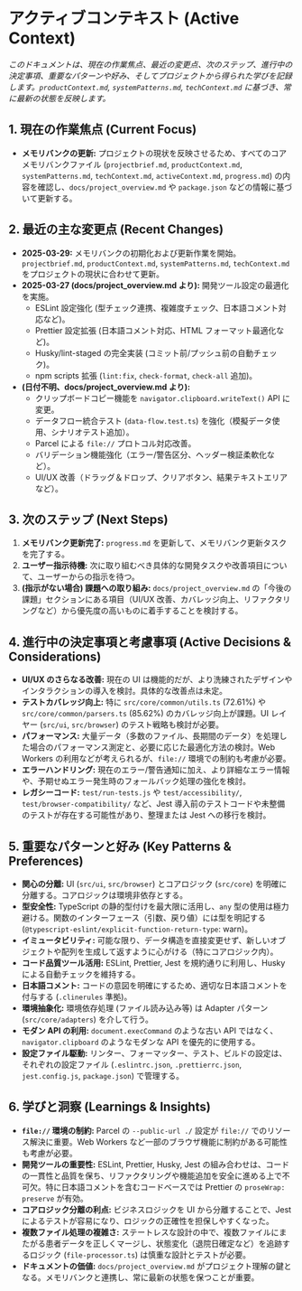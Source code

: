 # アクティブコンテキスト (Active Context)

_このドキュメントは、現在の作業焦点、最近の変更点、次のステップ、進行中の決定事項、重要なパターンや好み、そしてプロジェクトから得られた学びを記録します。`productContext.md`, `systemPatterns.md`, `techContext.md` に基づき、常に最新の状態を反映します。_

## 1. 現在の作業焦点 (Current Focus)

- **メモリバンクの更新:** プロジェクトの現状を反映させるため、すべてのコアメモリバンクファイル (`projectbrief.md`, `productContext.md`, `systemPatterns.md`, `techContext.md`, `activeContext.md`, `progress.md`) の内容を確認し、`docs/project_overview.md` や `package.json` などの情報に基づいて更新する。

## 2. 最近の主な変更点 (Recent Changes)

- **2025-03-29:** メモリバンクの初期化および更新作業を開始。`projectbrief.md`, `productContext.md`, `systemPatterns.md`, `techContext.md` をプロジェクトの現状に合わせて更新。
- **2025-03-27 (docs/project_overview.md より):** 開発ツール設定の最適化を実施。
  - ESLint 設定強化 (型チェック連携、複雑度チェック、日本語コメント対応など)。
  - Prettier 設定拡張 (日本語コメント対応、HTML フォーマット最適化など)。
  - Husky/lint-staged の完全実装 (コミット前/プッシュ前の自動チェック)。
  - npm scripts 拡張 (`lint:fix`, `check-format`, `check-all` 追加)。
- **(日付不明、docs/project_overview.md より):**
  - クリップボードコピー機能を `navigator.clipboard.writeText()` API に変更。
  - データフロー統合テスト (`data-flow.test.ts`) を強化（模擬データ使用、シナリオテスト追加）。
  - Parcel による `file://` プロトコル対応改善。
  - バリデーション機能強化（エラー/警告区分、ヘッダー検証柔軟化など）。
  - UI/UX 改善（ドラッグ＆ドロップ、クリアボタン、結果テキストエリアなど）。

## 3. 次のステップ (Next Steps)

1.  **メモリバンク更新完了:** `progress.md` を更新して、メモリバンク更新タスクを完了する。
2.  **ユーザー指示待機:** 次に取り組むべき具体的な開発タスクや改善項目について、ユーザーからの指示を待つ。
3.  **(指示がない場合) 課題への取り組み:** `docs/project_overview.md` の「今後の課題」セクションにある項目（UI/UX 改善、カバレッジ向上、リファクタリングなど）から優先度の高いものに着手することを検討する。

## 4. 進行中の決定事項と考慮事項 (Active Decisions & Considerations)

- **UI/UX のさらなる改善:** 現在の UI は機能的だが、より洗練されたデザインやインタラクションの導入を検討。具体的な改善点は未定。
- **テストカバレッジ向上:** 特に `src/core/common/utils.ts` (72.61%) や `src/core/common/parsers.ts` (85.62%) のカバレッジ向上が課題。UI レイヤー (`src/ui`, `src/browser`) のテスト戦略も検討が必要。
- **パフォーマンス:** 大量データ（多数のファイル、長期間のデータ）を処理した場合のパフォーマンス測定と、必要に応じた最適化方法の検討。Web Workers の利用などが考えられるが、`file://` 環境での制約も考慮が必要。
- **エラーハンドリング:** 現在のエラー/警告通知に加え、より詳細なエラー情報や、予期せぬエラー発生時のフォールバック処理の強化を検討。
- **レガシーコード:** `test/run-tests.js` や `test/accessibility/`, `test/browser-compatibility/` など、Jest 導入前のテストコードや未整備のテストが存在する可能性があり、整理または Jest への移行を検討。

## 5. 重要なパターンと好み (Key Patterns & Preferences)

- **関心の分離:** UI (`src/ui`, `src/browser`) とコアロジック (`src/core`) を明確に分離する。コアロジックは環境非依存とする。
- **型安全性:** TypeScript の静的型付けを最大限に活用し、`any` 型の使用は極力避ける。関数のインターフェース（引数、戻り値）には型を明記する (`@typescript-eslint/explicit-function-return-type`: warn)。
- **イミュータビリティ:** 可能な限り、データ構造を直接変更せず、新しいオブジェクトや配列を生成して返すように心がける（特にコアロジック内）。
- **コード品質ツール活用:** ESLint, Prettier, Jest を規約通りに利用し、Husky による自動チェックを維持する。
- **日本語コメント:** コードの意図を明確にするため、適切な日本語コメントを付与する (`.clinerules` 準拠)。
- **環境抽象化:** 環境依存処理 (ファイル読み込み等) は Adapter パターン (`src/core/adapters`) を介して行う。
- **モダン API の利用:** `document.execCommand` のような古い API ではなく、`navigator.clipboard` のようなモダンな API を優先的に使用する。
- **設定ファイル駆動:** リンター、フォーマッター、テスト、ビルドの設定は、それぞれの設定ファイル (`.eslintrc.json`, `.prettierrc.json`, `jest.config.js`, `package.json`) で管理する。

## 6. 学びと洞察 (Learnings & Insights)

- **`file://` 環境の制約:** Parcel の `--public-url ./` 設定が `file://` でのリソース解決に重要。Web Workers など一部のブラウザ機能に制約がある可能性も考慮が必要。
- **開発ツールの重要性:** ESLint, Prettier, Husky, Jest の組み合わせは、コードの一貫性と品質を保ち、リファクタリングや機能追加を安全に進める上で不可欠。特に日本語コメントを含むコードベースでは Prettier の `proseWrap: preserve` が有効。
- **コアロジック分離の利点:** ビジネスロジックを UI から分離することで、Jest によるテストが容易になり、ロジックの正確性を担保しやすくなった。
- **複数ファイル処理の複雑さ:** ステートレスな設計の中で、複数ファイルにまたがる患者データを正しくマージし、状態変化（退院日確定など）を追跡するロジック (`file-processor.ts`) は慎重な設計とテストが必要。
- **ドキュメントの価値:** `docs/project_overview.md` がプロジェクト理解の鍵となる。メモリバンクと連携し、常に最新の状態を保つことが重要。
